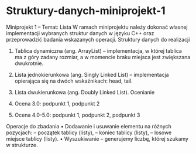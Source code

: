 # Struktury-danych-miniprojekt-1
Miniprojekt 1 – Temat: Lista
W ramach miniprojektu należy dokonać własnej implementacji wybranych struktur danych w języku
C++ oraz przeprowadzić badania wskazanych operacji.
Struktury danych do realizacji
1. Tablica dynamiczna (ang. ArrayList) – implementacja, w której tablica ma z góry zadany
rozmiar, a w momencie braku miejsca jest zwiększana dwukrotnie.
2. Lista jednokierunkowa (ang. Singly Linked List) – implementacja opierająca się na dwóch
wskaźnikach: head, tail.
3. Lista dwukierunkowa (ang. Doubly Linked List).
Ocenianie

1. Ocena 3.0: podpunkt 1, podpunkt 2
2. Ocena 4.0-5.0: podpunkt 1, podpunkt 2, podpunkt 3
   
Operacje do zbadania
• Dodawanie i usuwanie elementu na różnych pozycjach:
– początek tablicy (listy),
– koniec tablicy (listy),
– losowe miejsce tablicy (listy).
• Wyszukiwanie – generujemy liczbę, której szukamy w strukturze.
